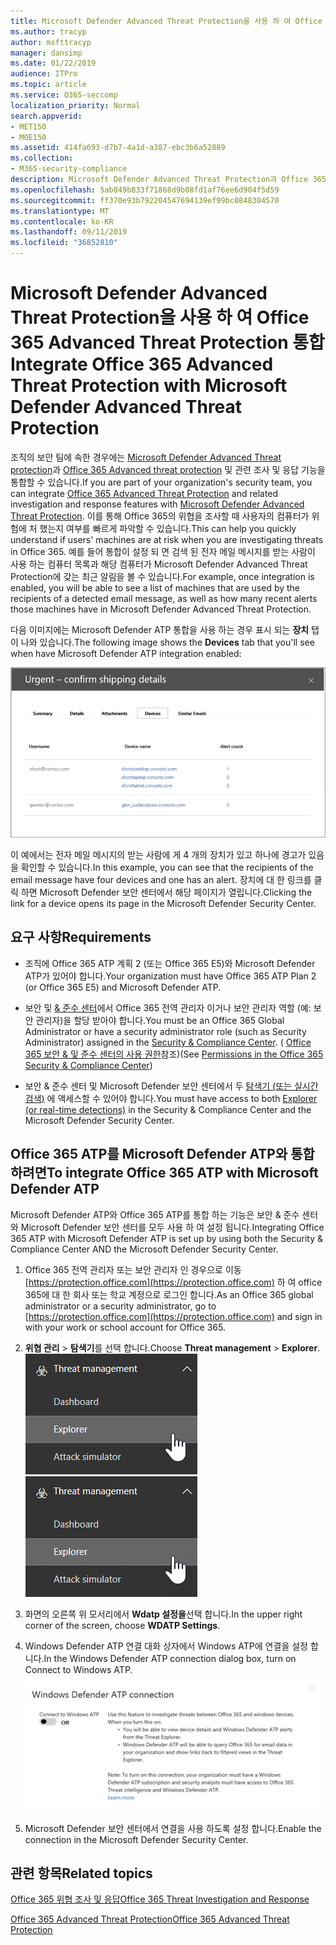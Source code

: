 ```yaml
---
title: Microsoft Defender Advanced Threat Protection을 사용 하 여 Office 365 Advanced Threat Protection 통합
ms.author: tracyp
author: msfttracyp
manager: dansimp
ms.date: 01/22/2019
audience: ITPro
ms.topic: article
ms.service: O365-seccomp
localization_priority: Normal
search.appverid:
- MET150
- MOE150
ms.assetid: 414fa693-d7b7-4a1d-a387-ebc3b6a52889
ms.collection:
- M365-security-compliance
description: Microsoft Defender Advanced Threat Protection과 Office 365 Advanced Threat Protection을 통합 하 여 보다 자세한 위협 관리 정보를 확인 합니다.
ms.openlocfilehash: 5ab849b833f71868d9b08fd1af76ee6d904f5d59
ms.sourcegitcommit: ff370e93b792204547694139ef99bc0848304570
ms.translationtype: MT
ms.contentlocale: ko-KR
ms.lasthandoff: 09/11/2019
ms.locfileid: "36852810"
---
```

# <a name="integrate-office-365-advanced-threat-protection-with-microsoft-defender-advanced-threat-protection"></a><span data-ttu-id="45645-103">Microsoft Defender Advanced Threat Protection을 사용 하 여 Office 365 Advanced Threat Protection 통합</span><span class="sxs-lookup"><span data-stu-id="45645-103">Integrate Office 365 Advanced Threat Protection with Microsoft Defender Advanced Threat Protection</span></span>

<span data-ttu-id="45645-104">조직의 보안 팀에 속한 경우에는 [Microsoft Defender Advanced Threat protection](https://docs.microsoft.com/windows/security/threat-protection/microsoft-defender-atp/microsoft-defender-advanced-threat-protection)과 [Office 365 Advanced threat protection](office-365-atp.md) 및 관련 조사 및 응답 기능을 통합할 수 있습니다.</span><span class="sxs-lookup"><span data-stu-id="45645-104">If you are part of your organization's security team, you can integrate [Office 365 Advanced Threat Protection](office-365-atp.md) and related investigation and response features with [Microsoft Defender Advanced Threat Protection](https://docs.microsoft.com/windows/security/threat-protection/microsoft-defender-atp/microsoft-defender-advanced-threat-protection).</span></span> <span data-ttu-id="45645-105">이를 통해 Office 365의 위협을 조사할 때 사용자의 컴퓨터가 위험에 처 했는지 여부를 빠르게 파악할 수 있습니다.</span><span class="sxs-lookup"><span data-stu-id="45645-105">This can help you quickly understand if users' machines are at risk when you are investigating threats in Office 365.</span></span> <span data-ttu-id="45645-106">예를 들어 통합이 설정 되 면 검색 된 전자 메일 메시지를 받는 사람이 사용 하는 컴퓨터 목록과 해당 컴퓨터가 Microsoft Defender Advanced Threat Protection에 갖는 최근 알림을 볼 수 있습니다.</span><span class="sxs-lookup"><span data-stu-id="45645-106">For example, once integration is enabled, you will be able to see a list of machines that are used by the recipients of a detected email message, as well as how many recent alerts those machines have in Microsoft Defender Advanced Threat Protection.</span></span>
  
<span data-ttu-id="45645-107">다음 이미지에는 Microsoft Defender ATP 통합을 사용 하는 경우 표시 되는 **장치** 탭이 나와 있습니다.</span><span class="sxs-lookup"><span data-stu-id="45645-107">The following image shows the **Devices** tab that you'll see when have Microsoft Defender ATP integration enabled:</span></span>
  
![Microsoft Defender ATP가 사용 하도록 설정 되 면 경고가 포함 된 컴퓨터 목록을 볼 수 있습니다.](media/fec928ea-8f0c-44d7-80b9-a2e0a8cd4e89.PNG)
  
<span data-ttu-id="45645-109">이 예에서는 전자 메일 메시지의 받는 사람에 게 4 개의 장치가 있고 하나에 경고가 있음을 확인할 수 있습니다.</span><span class="sxs-lookup"><span data-stu-id="45645-109">In this example, you can see that the recipients of the email message have four devices and one has an alert.</span></span> <span data-ttu-id="45645-110">장치에 대 한 링크를 클릭 하면 Microsoft Defender 보안 센터에서 해당 페이지가 열립니다.</span><span class="sxs-lookup"><span data-stu-id="45645-110">Clicking the link for a device opens its page in the Microsoft Defender Security Center.</span></span>
  
## <a name="requirements"></a><span data-ttu-id="45645-111">요구 사항</span><span class="sxs-lookup"><span data-stu-id="45645-111">Requirements</span></span>

- <span data-ttu-id="45645-112">조직에 Office 365 ATP 계획 2 (또는 Office 365 E5)와 Microsoft Defender ATP가 있어야 합니다.</span><span class="sxs-lookup"><span data-stu-id="45645-112">Your organization must have Office 365 ATP Plan 2 (or Office 365 E5) and Microsoft Defender ATP.</span></span>
    
- <span data-ttu-id="45645-113">보안 및 [ &amp; 준수 센터](https://protection.office.com)에서 Office 365 전역 관리자 이거나 보안 관리자 역할 (예: 보안 관리자)을 할당 받아야 합니다.</span><span class="sxs-lookup"><span data-stu-id="45645-113">You must be an Office 365 Global Administrator or have a security administrator role (such as Security Administrator) assigned in the [Security &amp; Compliance Center](https://protection.office.com).</span></span> <span data-ttu-id="45645-114">( [Office 365 보안 &amp; 및 준수 센터의 사용 권한](permissions-in-the-security-and-compliance-center.md)참조)</span><span class="sxs-lookup"><span data-stu-id="45645-114">(See [Permissions in the Office 365 Security &amp; Compliance Center](permissions-in-the-security-and-compliance-center.md))</span></span>
    
- <span data-ttu-id="45645-115">보안 & 준수 센터 및 Microsoft Defender 보안 센터에서 두 [탐색기 (또는 실시간 검색)](threat-explorer.md) 에 액세스할 수 있어야 합니다.</span><span class="sxs-lookup"><span data-stu-id="45645-115">You must have access to both [Explorer (or real-time detections)](threat-explorer.md) in the Security & Compliance Center and the Microsoft Defender Security Center.</span></span>
    
## <a name="to-integrate-office-365-atp-with-microsoft-defender-atp"></a><span data-ttu-id="45645-116">Office 365 ATP를 Microsoft Defender ATP와 통합 하려면</span><span class="sxs-lookup"><span data-stu-id="45645-116">To integrate Office 365 ATP with Microsoft Defender ATP</span></span>

<span data-ttu-id="45645-117">Microsoft Defender ATP와 Office 365 ATP를 통합 하는 기능은 보안 & 준수 센터와 Microsoft Defender 보안 센터를 모두 사용 하 여 설정 됩니다.</span><span class="sxs-lookup"><span data-stu-id="45645-117">Integrating Office 365 ATP with Microsoft Defender ATP is set up by using both the Security & Compliance Center AND the Microsoft Defender Security Center.</span></span>
  
1. <span data-ttu-id="45645-118">Office 365 전역 관리자 또는 보안 관리자 인 경우으로 이동 [https://protection.office.com](https://protection.office.com) 하 여 office 365에 대 한 회사 또는 학교 계정으로 로그인 합니다.</span><span class="sxs-lookup"><span data-stu-id="45645-118">As an Office 365 global administrator or a security administrator, go to [https://protection.office.com](https://protection.office.com) and sign in with your work or school account for Office 365.</span></span>
    
2. <span data-ttu-id="45645-119">**위협 관리** \> **탐색기**를 선택 합니다.</span><span class="sxs-lookup"><span data-stu-id="45645-119">Choose **Threat management** \> **Explorer**.</span></span><br><span data-ttu-id="45645-120">![위협 관리 메뉴의 탐색기](media/ThreatMgmt-Explorer-nav.png)</span><span class="sxs-lookup"><span data-stu-id="45645-120">![Explorer in Threat Management menu](media/ThreatMgmt-Explorer-nav.png)</span></span><br>
    
3. <span data-ttu-id="45645-121">화면의 오른쪽 위 모서리에서 **Wdatp 설정을**선택 합니다.</span><span class="sxs-lookup"><span data-stu-id="45645-121">In the upper right corner of the screen, choose **WDATP Settings**.</span></span>
    
4. <span data-ttu-id="45645-122">Windows Defender ATP 연결 대화 상자에서 Windows ATP에 연결을 설정 합니다.</span><span class="sxs-lookup"><span data-stu-id="45645-122">In the Windows Defender ATP connection dialog box, turn on Connect to Windows ATP.</span></span><br>![Microsoft Defender ATP 연결](media/Explorer-WDATPConnection-dialog.png)<br>
    
5. <span data-ttu-id="45645-124">Microsoft Defender 보안 센터에서 연결을 사용 하도록 설정 합니다.</span><span class="sxs-lookup"><span data-stu-id="45645-124">Enable the connection in the Microsoft Defender Security Center.</span></span>

  
## <a name="related-topics"></a><span data-ttu-id="45645-125">관련 항목</span><span class="sxs-lookup"><span data-stu-id="45645-125">Related topics</span></span>

[<span data-ttu-id="45645-126">Office 365 위협 조사 및 응답</span><span class="sxs-lookup"><span data-stu-id="45645-126">Office 365 Threat Investigation and Response</span></span>](office-365-ti.md)
  
[<span data-ttu-id="45645-127">Office 365 Advanced Threat Protection</span><span class="sxs-lookup"><span data-stu-id="45645-127">Office 365 Advanced Threat Protection</span></span>](office-365-atp.md)
  

